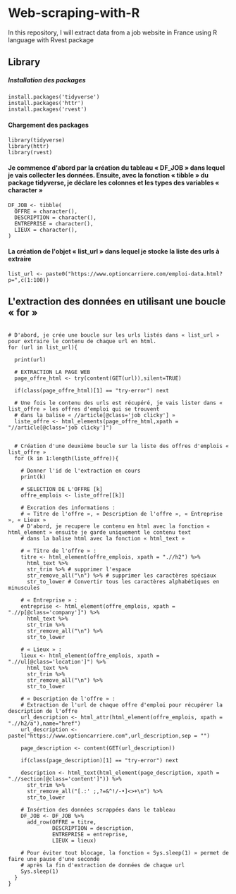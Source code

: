# Web-scraping-with-R
In this repository, I will extract data from a job website in France using R language with Rvest package

## Library
##### Installation des packages

```{r, eval = FALSE}
install.packages('tidyverse')
install.packages('httr')
install.packages('rvest')
```
#### Chargement des packages

```{r, eval = FALSE}
library(tidyverse)
library(httr)
library(rvest)
```

#### Je commence d'abord par la création du tableau « DF_JOB » dans lequel je vais collecter les données. Ensuite, avec la fonction « tibble » du package tidyverse, je déclare les colonnes et les types des variables « character » 

```{r, eval = FALSE}
DF_JOB <- tibble(
  OFFRE = character(),
  DESCRIPTION = character(),
  ENTREPRISE = character(),
  LIEUX = character(),
)
```

#### La création de l'objet « list_url » dans lequel je stocke la liste des urls à extraire 

```{r, eval = FALSE}
list_url <- paste0("https://www.optioncarriere.com/emploi-data.html?p=",c(1:100))
```

## L'extraction des données en utilisant une boucle « for »

```{r, message = FALSE}

# D'abord, je crée une boucle sur les urls listés dans « list_url » pour extraire le contenu de chaque url en html.  
for (url in list_url){
  
  print(url)
  
  # EXTRACTION LA PAGE WEB 
  page_offre_html <- try(content(GET(url)),silent=TRUE)
  
  if(class(page_offre_html)[1] == "try-error") next
  
  # Une fois le contenu des urls est récupéré, je vais lister dans « list_offre » les offres d'emploi qui se trouvent 
  # dans la balise « //article[@class='job clicky'] »
  liste_offre <- html_elements(page_offre_html,xpath = "//article[@class='job clicky']")
  
  
  # Création d'une deuxième boucle sur la liste des offres d'emplois « list_offre »
  for (k in 1:length(liste_offre)){
    
    # Donner l'id de l'extraction en cours
    print(k)
    
    # SELECTION DE L'OFFRE [k]
    offre_emplois <- liste_offre[[k]]
    
    # Excration des informations : 	
    # « Titre de l'offre », « Description de l'offre », « Entreprise », « Lieux »
    # D'abord, je recupere le contenu en html avec la fonction « html_element » ensuite je garde uniquement le contenu text 
    # dans la balise html avec la fonction « html_text »
    
    # « Titre de l'offre » :
    titre <- html_element(offre_emplois, xpath = ".//h2") %>%
      html_text %>%
      str_trim %>% # supprimer l'espace 
      str_remove_all("\n") %>% # supprimer les caractères spéciaux 
      str_to_lower # Convertir tous les caractères alphabétiques en minuscules
    
    # « Entreprise » :
    entreprise <- html_element(offre_emplois, xpath = ".//p[@class='company']") %>% 
      html_text %>%
      str_trim %>%
      str_remove_all("\n") %>%
      str_to_lower
    
    # « Lieux » :
    lieux <- html_element(offre_emplois, xpath = ".//ul[@class='location']") %>%
      html_text %>%
      str_trim %>%
      str_remove_all("\n") %>%
      str_to_lower
    
    # « Description de l'offre » :
    # Extraction de l'url de chaque offre d'emploi pour récupérer la description de l'offre
    url_description <- html_attr(html_element(offre_emplois, xpath = ".//h2/a"),name="href")
    url_description <- paste("https://www.optioncarriere.com",url_description,sep = "")
    
    page_description <- content(GET(url_description))
    
    if(class(page_description)[1] == "try-error") next
    
    description <- html_text(html_element(page_description, xpath = ".//section[@class='content']")) %>%
      str_trim %>%
      str_remove_all("[.:' ;,?=&^!/-•]<>+\n") %>%
      str_to_lower
   
    # Insértion des données scrappées dans le tableau
    DF_JOB <- DF_JOB %>% 
      add_row(OFFRE = titre,
              DESCRIPTION = description,
              ENTREPRISE = entreprise,
              LIEUX = lieux)
    
    # Pour éviter tout blocage, la fonction « Sys.sleep(1) » permet de faire une pause d'une seconde
    # après la fin d'extraction de données de chaque url 
    Sys.sleep(1)
  }
}
```

